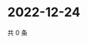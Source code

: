 # 2022-12-24

共 0 条

<!-- BEGIN WEIBO -->
<!-- 最后更新时间 Sat Dec 24 2022 23:12:28 GMT+0800 (China Standard Time) -->

<!-- END WEIBO -->
